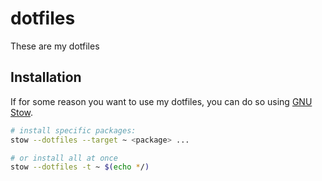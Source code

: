 # dotfiles
These are my dotfiles

## Installation
If for some reason you want to use my dotfiles, you can do so using
[GNU Stow](https://www.gnu.org/software/stow/).

```sh
# install specific packages:
stow --dotfiles --target ~ <package> ...

# or install all at once
stow --dotfiles -t ~ $(echo */)
```
